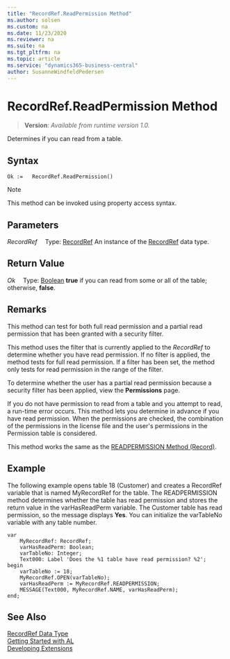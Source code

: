 ```yaml
---
title: "RecordRef.ReadPermission Method"
ms.author: solsen
ms.custom: na
ms.date: 11/23/2020
ms.reviewer: na
ms.suite: na
ms.tgt_pltfrm: na
ms.topic: article
ms.service: "dynamics365-business-central"
author: SusanneWindfeldPedersen
---
```

[//]: # (START>DO_NOT_EDIT)
[//]: # (IMPORTANT:Do not edit any of the content between here and the END>DO_NOT_EDIT.)
[//]: # (Any modifications should be made in the .xml files in the ModernDev repo.)
# RecordRef.ReadPermission Method
> **Version**: _Available from runtime version 1.0._

Determines if you can read from a table.


## Syntax
```
Ok :=   RecordRef.ReadPermission()
```
> [!NOTE]
> This method can be invoked using property access syntax.

## Parameters
*RecordRef*
&emsp;Type: [RecordRef](recordref-data-type.md)
An instance of the [RecordRef](recordref-data-type.md) data type.

## Return Value
*Ok*
&emsp;Type: [Boolean](../boolean/boolean-data-type.md)
**true** if you can read from some or all of the table; otherwise, **false**.


[//]: # (IMPORTANT: END>DO_NOT_EDIT)

## Remarks  
 This method can test for both full read permission and a partial read permission that has been granted with a security filter.  
  
 This method uses the filter that is currently applied to the *RecordRef* to determine whether you have read permission. If no filter is applied, the method tests for full read permission. If a filter has been set, the method only tests for read permission in the range of the filter.  
  
 To determine whether the user has a partial read permission because a security filter has been applied, view the **Permissions** page. <!-- Links For more information, see [How to: Set Security Filters](How-to-Set-Security-Filters.md). -->  
  
 If you do not have permission to read from a table and you attempt to read, a run-time error occurs. This method lets you determine in advance if you have read permission. When the permissions are checked, the combination of the permissions in the license file and the user's permissions in the Permission table is considered.  
  
 This method works the same as the [READPERMISSION Method \(Record\)](../record/record-readpermission-method.md).  
  
## Example  
 The following example opens table 18 \(Customer\) and creates a RecordRef variable that is named MyRecordRef for the table. The READPERMISSION method determines whether the table has read permission and stores the return value in the varHasReadPerm variable. The Customer table has read permission, so the message displays **Yes**. You can initialize the varTableNo variable with any table number. 
  
```  
var
    MyRecordRef: RecordRef;
    varHasReadPerm: Boolean;
    varTableNo: Integer;
    Text000: Label 'Does the %1 table have read permission? %2'; 
begin      
    varTableNo := 18;  
    MyRecordRef.OPEN(varTableNo);  
    varHasReadPerm := MyRecordRef.READPERMISSION;  
    MESSAGE(Text000, MyRecordRef.NAME, varHasReadPerm);  
end;
```  
  

## See Also
[RecordRef Data Type](recordref-data-type.md)  
[Getting Started with AL](../../devenv-get-started.md)  
[Developing Extensions](../../devenv-dev-overview.md)